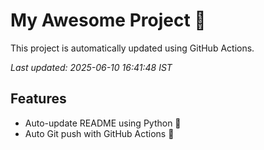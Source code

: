 # My Awesome Project 🚀

This project is automatically updated using GitHub Actions.

_Last updated: 2025-06-10 16:41:48 IST_

## Features
- Auto-update README using Python 🐍
- Auto Git push with GitHub Actions 🤖
